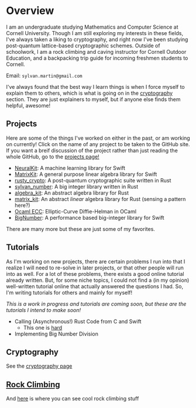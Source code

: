# Overview
I am an undergraduate studying Mathematics and Computer Science at Cornell University. Though I am still
exploring my interests in these fields, I've always taken a liking to cryptography, and right now I've been studying
post-quantum lattice-based cryptographic schemes. Outside of schoolwork, I am a rock climbing and caving instructor
for Cornell Outdoor Education, and a backpacking trip guide for incoming freshmen students to Cornell.

Email: `sylvan.martin@gmail.com`

I've always found that the best way I learn things is when I force myself to explain them to others, which 
is what is going on in the [cryptography](cryptography/crypto.md) section. They are just explainers to myself, 
but if anyone else finds them helpful, awesome!

## Projects
Here are some of the things I've worked on either in the past, or am working on currently! Click on the name of any project to be taken to the GitHub site. If you want a breif discussion of the project rather than just reading the whole GitHub, go to the 
[projects page!](projects/projects.md)

 - [NeuralKit](https://github.com/SylvanM/NeuralKit): A machine learning library for Swift
 - [MatrixKit](https://github.com/SylvanM/MatrixKit): A general purpose linear algebra library for Swift
 - [rusty_crypto](https://github.com/SylvanM/rusty_crypto): A post-quantum cryptographic suite written in Rust
 - [sylvan_number](https://github.com/SylvanM/sylvan_number): A big integer library written in Rust
 - [algebra_kit](https://github.com/SylvanM/algebra_kit): An abstract algebra library for Rust
 - [matrix_kit](https://github.com/SylvanM/matrix_kit): An abstract *linear* algebra library for Rust (sensing a pattern here?)
 - [Ocaml ECC](https://github.com/SylvanM/cs3110-sectool): Elliptic-Curve Diffie-Helman in OCaml
 - [BigNumber](https://github.com/SylvanM/BigNumber): A performance based big-integer library for Swift

There are many more but these are just some of my favorites.

## Tutorials

As I'm working on new projects, there are certain problems I run into that I realize I will need to re-solve in later projects,
or that other people will run into as well. For a lot of these problems, there exists a good online tutorial already written. But,
for some niche topics, I could not find a (in my opinion) well-written tutorial online that actually answered the questions I had.
So, I'm writing tutorials for others and mainly for myself!

*This is a work in progress and tutorials are coming soon, but these are the tutorials I intend to make soon!*

- Calling (Asynchronous!) Rust Code from C and Swift
	- This one is [hard](https://www.reddit.com/r/rust/comments/w2tlzv/comment/igs8797/?utm_source=share&utm_medium=web3x&utm_name=web3xcss&utm_term=1&utm_content=share_button)
- Implementing Big Number Division

## Cryptography

See the [cryptography page](cryptography/crypto.md)

## [Rock Climbing](climbing/CLIMBING.md)
And [here](climbing/CLIMBING.md) is where you can see cool rock climbing stuff
